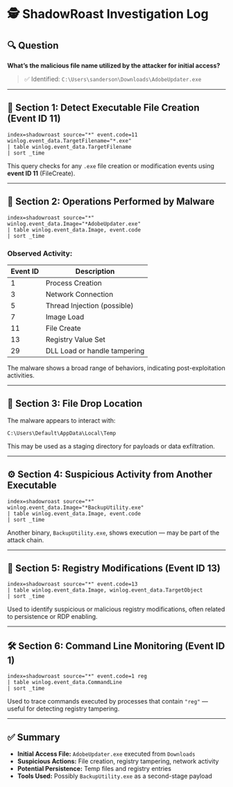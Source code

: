 
# 🕵️ ShadowRoast Investigation Log

## 🔍 Question

**What’s the malicious file name utilized by the attacker for initial access?**

> ✅ Identified: `C:\Users\sanderson\Downloads\AdobeUpdater.exe`

---

## 📁 Section 1: Detect Executable File Creation (Event ID 11)

```spl
index=shadowroast source="*" event.code=11 winlog.event_data.TargetFilename="*.exe"
| table winlog.event_data.TargetFilename 
| sort _time
```

This query checks for any `.exe` file creation or modification events using **event ID 11** (FileCreate).

---

## 🐾 Section 2: Operations Performed by Malware

```spl
index=shadowroast source="*" winlog.event_data.Image="*AdobeUpdater.exe"
| table winlog.event_data.Image, event.code
| sort _time
```

### Observed Activity:

| Event ID | Description                  |
| -------- | ---------------------------- |
| 1        | Process Creation             |
| 3        | Network Connection           |
| 5        | Thread Injection (possible)  |
| 7        | Image Load                   |
| 11       | File Create                  |
| 13       | Registry Value Set           |
| 29       | DLL Load or handle tampering |

The malware shows a broad range of behaviors, indicating post-exploitation activities.

---

## 💾 Section 3: File Drop Location

The malware appears to interact with:

```
C:\Users\Default\AppData\Local\Temp
```

This may be used as a staging directory for payloads or data exfiltration.

---

## ⚙️ Section 4: Suspicious Activity from Another Executable

```spl
index=shadowroast source="*" winlog.event_data.Image="*BackupUtility.exe"
| table winlog.event_data.Image, event.code
| sort _time
```

Another binary, `BackupUtility.exe`, shows execution — may be part of the attack chain.

---

## 🧾 Section 5: Registry Modifications (Event ID 13)

```spl
index=shadowroast source="*" event.code=13 
| table winlog.event_data.Image, winlog.event_data.TargetObject
| sort _time
```

Used to identify suspicious or malicious registry modifications, often related to persistence or RDP enabling.

---

## 🛠️ Section 6: Command Line Monitoring (Event ID 1)

```spl
index=shadowroast source="*" event.code=1 reg
| table winlog.event_data.CommandLine 
| sort _time
```

Used to trace commands executed by processes that contain `"reg"` — useful for detecting registry tampering.

---

## ✅ Summary

* **Initial Access File:** `AdobeUpdater.exe` executed from `Downloads`
* **Suspicious Actions:** File creation, registry tampering, network activity
* **Potential Persistence:** Temp files and registry entries
* **Tools Used:** Possibly `BackupUtility.exe` as a second-stage payload

